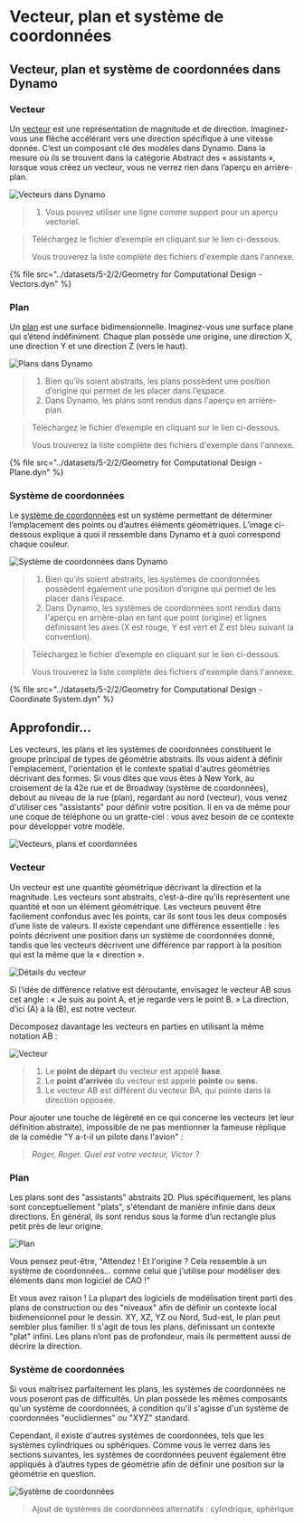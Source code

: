 # Vecteur, plan et système de coordonnées

## Vecteur, plan et système de coordonnées dans Dynamo

### Vecteur

Un [vecteur](5-2\_vectors.md#vector-1) est une représentation de magnitude et de direction. Imaginez-vous une flèche accélérant vers une direction spécifique à une vitesse donnée. C’est un composant clé des modèles dans Dynamo. Dans la mesure où ils se trouvent dans la catégorie Abstract des « assistants », lorsque vous créez un vecteur, vous ne verrez rien dans l’aperçu en arrière-plan.

![Vecteurs dans Dynamo](../images/5-2/2/GeometryforComputationalDesign-vectors.jpg)

> 1. Vous pouvez utiliser une ligne comme support pour un aperçu vectoriel.

> Téléchargez le fichier d’exemple en cliquant sur le lien ci-dessous.
>
> Vous trouverez la liste complète des fichiers d'exemple dans l'annexe.

{% file src="../datasets/5-2/2/Geometry for Computational Design - Vectors.dyn" %}

### Plan

Un [plan](5-2\_vectors.md#plane-1) est une surface bidimensionnelle. Imaginez-vous une surface plane qui s’étend indéfiniment. Chaque plan possède une origine, une direction X, une direction Y et une direction Z (vers le haut).

![Plans dans Dynamo](../images/5-2/2/GeometryforComputationalDesign-plane.jpg)

> 1. Bien qu’ils soient abstraits, les plans possèdent une position d’origine qui permet de les placer dans l’espace.
> 2. Dans Dynamo, les plans sont rendus dans l'aperçu en arrière-plan.

> Téléchargez le fichier d’exemple en cliquant sur le lien ci-dessous.
>
> Vous trouverez la liste complète des fichiers d'exemple dans l'annexe.

{% file src="../datasets/5-2/2/Geometry for Computational Design - Plane.dyn" %}

### Système de coordonnées

Le [système de coordonnées](5-2\_vectors.md#coordinate-system-1) est un système permettant de déterminer l’emplacement des points ou d’autres éléments géométriques. L’image ci-dessous explique à quoi il ressemble dans Dynamo et à quoi correspond chaque couleur.

![Système de coordonnées dans Dynamo](../images/5-2/2/GeometryforComputationalDesign-Coordinate.jpg)

> 1. Bien qu’ils soient abstraits, les systèmes de coordonnées possèdent également une position d’origine qui permet de les placer dans l’espace.
> 2. Dans Dynamo, les systèmes de coordonnées sont rendus dans l'aperçu en arrière-plan en tant que point (origine) et lignes définissant les axes (X est rouge, Y est vert et Z est bleu suivant la convention).

> Téléchargez le fichier d’exemple en cliquant sur le lien ci-dessous.
>
> Vous trouverez la liste complète des fichiers d'exemple dans l'annexe.

{% file src="../datasets/5-2/2/Geometry for Computational Design - Coordinate System.dyn" %}

## Approfondir...

Les vecteurs, les plans et les systèmes de coordonnées constituent le groupe principal de types de géométrie abstraits. Ils vous aident à définir l'emplacement, l'orientation et le contexte spatial d'autres géométries décrivant des formes. Si vous dites que vous êtes à New York, au croisement de la 42e rue et de Broadway (système de coordonnées), debout au niveau de la rue (plan), regardant au nord (vecteur), vous venez d'utiliser ces "assistants" pour définir votre position. Il en va de même pour une coque de téléphone ou un gratte-ciel : vous avez besoin de ce contexte pour développer votre modèle.

![Vecteurs, plans et coordonnées](../images/5-2/2/VectorsPlanesCoodinates.jpg)

### Vecteur

Un vecteur est une quantité géométrique décrivant la direction et la magnitude. Les vecteurs sont abstraits, c’est-à-dire qu’ils représentent une quantité et non un élément géométrique. Les vecteurs peuvent être facilement confondus avec les points, car ils sont tous les deux composés d’une liste de valeurs. Il existe cependant une différence essentielle : les points décrivent une position dans un système de coordonnées donné, tandis que les vecteurs décrivent une différence par rapport à la position qui est la même que la « direction ».

![Détails du vecteur](../images/5-2/2/Vector-Detailed.jpg)

Si l’idée de différence relative est déroutante, envisagez le vecteur AB sous cet angle : « Je suis au point A, et je regarde vers le point B. » La direction, d’ici (A) à là (B), est notre vecteur.

Décomposez davantage les vecteurs en parties en utilisant la même notation AB :

![Vecteur](../images/5-2/2/Vector.jpg)

> 1. Le **point de départ** du vecteur est appelé **base**.
> 2. Le **point d’arrivée** du vecteur est appelé **pointe** ou **sens**.
> 3. Le vecteur AB est différent du vecteur BA, qui pointe dans la direction opposée.

Pour ajouter une touche de légèreté en ce qui concerne les vecteurs (et leur définition abstraite), impossible de ne pas mentionner la fameuse réplique de la comédie "Y a-t-il un pilote dans l'avion" :

> _Roger, Roger. Quel est votre vecteur, Victor ?_

### Plan

Les plans sont des "assistants" abstraits 2D. Plus spécifiquement, les plans sont conceptuellement "plats", s'étendant de manière infinie dans deux directions. En général, ils sont rendus sous la forme d’un rectangle plus petit près de leur origine.

![Plan](../images/5-2/2/Plane.jpg)

Vous pensez peut-être, "Attendez ! Et l'origine ? Cela ressemble à un système de coordonnées... comme celui que j'utilise pour modéliser des éléments dans mon logiciel de CAO !"

Et vous avez raison ! La plupart des logiciels de modélisation tirent parti des plans de construction ou des "niveaux" afin de définir un contexte local bidimensionnel pour le dessin. XY, XZ, YZ ou Nord, Sud-est, le plan peut sembler plus familier. Il s'agit de tous les plans, définissant un contexte "plat" infini. Les plans n’ont pas de profondeur, mais ils permettent aussi de décrire la direction.

### Système de coordonnées

Si vous maîtrisez parfaitement les plans, les systèmes de coordonnées ne vous poseront pas de difficultés. Un plan possède les mêmes composants qu'un système de coordonnées, à condition qu'il s'agisse d'un système de coordonnées "euclidiennes" ou "XYZ" standard.

Cependant, il existe d'autres systèmes de coordonnées, tels que les systèmes cylindriques ou sphériques. Comme vous le verrez dans les sections suivantes, les systèmes de coordonnées peuvent également être appliqués à d’autres types de géométrie afin de définir une position sur la géométrie en question.

![Système de coordonnées](../images/5-2/2/CoordinateSystem.jpg)

> Ajout de systèmes de coordonnées alternatifs : cylindrique, sphérique
